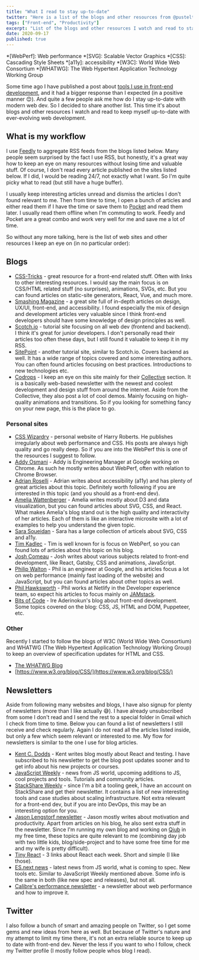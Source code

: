 ```yaml
---
title: "What I read to stay up-to-date"
twitter: "Here is a list of the blogs and other resources from @pustelto to watch and read to stay up-to-date with a web development."
tags: ["Front-end", "Productivity"]
excerpt: "List of the blogs and other resources I watch and read to stay up-to-date with a web development."
date: 2020-09-17
published: true
---
```


*[WebPerf]: Web performance
*[SVG]: Scalable Vector Graphics
*[CSS]: Cascading Style Sheets
*[a11y]: accessibility
*[W3C]: World Wide Web Consortium
*[WHATWG]: The Web Hypertext Application Technology Working Group

Some time ago I have published a post about [tools I use in front-end development](https://pustelto.com/blog/tools-i-use/), and it had a bigger response than I expected (in a positive manner 😊). And quite a few people ask me how do I stay up-to-date with modern web dev. So I decided to share another list. This time it's about blogs and other resources I watch and read to keep myself up-to-date with ever-evolving web development.

## What is my workflow

I use [Feedly](https://feedly.com/) to aggregate RSS feeds from the blogs listed below. Many people seem surprised by the fact I use RSS, but honestly, it's a great way how to keep an eye on many resources without losing time and valuable stuff. Of course, I don't read every article published on the sites listed below. If I did, I would be reading 24/7, not exactly what I want. So I'm quite picky what to read (but still have a huge buffer).

I usually keep interesting articles unread and dismiss the articles I don't found relevant to me. Then from time to time, I open a bunch of articles and either read them if I have the time or save them to [Pocket](https://getpocket.com/) and read them later. I usually read them offline when I'm commuting to work. Feedly and Pocket are a great combo and work very well for me and save me a lot of time.

So without any more talking, here is the list of web sites and other resources I keep an eye on (in no particular order):

## Blogs

- [CSS-Tricks](https://css-tricks.com) - great resource for a front-end related stuff. Often with links to other interesting resources. I would say the main focus is on CSS/HTML related stuff (no surprises), animations, SVGs, etc. But you can found articles on static-site generators, React, Vue, and much more.
- [Smashing Magazine](https://www.smashingmagazine.com/) - a great site full of in-depth articles on design, UX/UI, front-end, and accessibility. I found especially the mix of design and development articles very valuable since I think front-end developers should have some knowledge of design principles as well.
- [Scotch.io](https://scotch.io/) - tutorial site focusing on all web dev (frontend and backend). I think it's great for junior developers. I don't personally read their articles too often these days, but I still found it valuable to keep it in my RSS.
- [SitePoint](https://www.sitepoint.com/blog/) - another tutorial site, similar to Scotch.io. Covers backend as well. It has a wide range of topics covered and some interesting authors. You can often found articles focusing on best practices. Introductions to new technologies etc.
- [Codrops](https://tympanus.net/codrops/) - I keep an eye on this site mainly for their [Collective](https://tympanus.net/codrops/collective/) section. It is a basically web-based newsletter with the newest and coolest development and design stuff from around the internet. Aside from the Collective, they also post a lot of cool demos. Mainly focusing on high-quality animations and transitions. So if you looking for something fancy on your new page, this is the place to go.

### Personal sites

- [CSS Wizardry](https://csswizardry.com/) - personal website of Harry Roberts. He publishes irregularly about web performance and CSS. His posts are always high quality and go really deep. So if you are into the WebPerf this is one of the resources I suggest to follow.
- [Addy Osmani](https://addyosmani.com/) - Addy is Engineering Manager at Google working on Chrome. As such he mostly writes about WebPerf, often with relation to Chrome Browser.
- [Adrian Roselli](https://adrianroselli.com/) - Adrian writes about accessibility (a11y) and has plenty of great articles about this topic. Definitely worth following if you are interested in this topic (and you should as a front-end dev).
- [Amelia Wattenberger](https://wattenberger.com/) - Amelia writes mostly about D3 and data visualization, but you can found articles about SVG, CSS, and React. What makes Amelia's blog stand out is the high quality and interactivity of her articles. Each of them is like an interactive microsite with a lot of examples to help you understand the given topic.
- [Sara Soueidan](https://www.sarasoueidan.com/blog/) - Sara has a large collection of articels about SVG, CSS and a11y.
- [Tim Kadlec](https://timkadlec.com) - Tim is well known for is focus on WebPerf, so you can found lots of articles about this topic on his blog.
- [Josh Comeau](https://joshwcomeau.com/) - Josh writes about various subjects related to front-end development, like React, Gatsby, CSS and animations, JavaScript.
- [Philip Walton](https://philipwalton.com/) - Phil is an engineer at Google, and his articles focus a lot on web performance (mainly fast loading of the website) and JavaScript, but you can found articles about other topics as well.
- [Phil Hawksworth](https://www.hawksworx.com/blog) - Phil works at Netlify in the Developer experience team, so expect his articles to focus mainly on [JAMstack](https://jamstack.org/).
- [Bits of Code](https://bitsofco.de/) - Ire Aderinokun's blog about front-end development. Some topics covered on the blog: CSS, JS, HTML and DOM, Puppeteer, etc.

### Other

Recently I started to follow the blogs of W3C (World Wide Web Consortium) and WHATWG (The Web Hypertext Application Technology Working Group) to keep an overview of specification updates for HTML and CSS.

- [The WHATWG Blog](https://blog.whatwg.org/)
- [https://www.w3.org/blog/CSS/](https://www.w3.org/blog/CSS/)

## Newsletters

Aside from following many websites and blogs, I have also signup for plenty of newsletters (more than I like actually 😅). I have already unsubscribed from some I don't read and I send the rest to a special folder in Gmail which I check from time to time. Below you can found a list of newsletters I still receive and check regularly. Again I do not read all the articles listed inside, but only a few which seem relevant or interested to me. My flow for newsletters is similar to the one I use for blog articles.

- [Kent C. Dodds](https://kentcdodds.com) - Kent writes blog mostly about React and testing. I have subscribed to his newsletter to get the blog post updates sooner and to get info about his new projects or courses.
- [JavaScript Weekly](https://javascriptweekly.com/) - news from JS world, upcoming additions to JS, cool projects and tools. Tutorials and community articles.
- [StackShare Weekly](https://stackshare.io/) - since I'm a bit a tooling geek, I have an account on StackShare and get their newsletter. It contains a list of new interesting tools and case studies about scaling infrastructure. Not extra relevant for a front-end dev, but if you are into DevOps, this may be an interesting option for you.
- [Jason Lengstorf newsletter](https://lengstorf.com/newsletter/) - Jason mostly writes about motivation and productivity. Apart from articles on his blog, he also sent extra stuff in the newsletter. Since I'm running my own blog and working on [Qjub](https://qjub.app) in my free time, these topics are quite relevant to me (combining day job with two little kids,  blog/side-project and to have some free time for me and my wife is pretty difficult).
- [Tiny React](https://tinyreact.email/) - 3 links about React each week. Short and simple (I like those).
- [ES.next news](http://esnextnews.com/) - latest news from JS world, what is coming to spec. New tools etc. Similar to JavaScript Weekly mentioned above. Some info is the same in both (like new spec and releases), but not all.
- [Calibre's performance newsletter](https://calibreapp.com/newsletter) - a newsletter about web performance and how to improve it.

## Twitter

I also follow a bunch of smart and amazing people on Twitter, so I get some gems and new ideas from here as well. But because of Twitter's nature and my attempt to limit my time there, it's not an extra reliable source to keep up to date with front-end dev. Never the less if you want to who I follow, check my Twitter profile (I mostly follow people whos blog I read).
